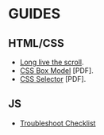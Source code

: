 # GUIDES

## HTML/CSS
- [Long live the scroll](https://ecal-mid.ch/resources/html-css-js/).
- [CSS Box Model](./resources/CSS%20Box%20Model%20Cheat%20Sheet%20-%20Dark.pdf) [PDF].
- [CSS Selector](./resources/CSS%20Selector%20Cheat%20Sheet%20-%20Dark.pdf) [PDF].
## JS
- [Troubleshoot Checklist](./troubleshoot)
